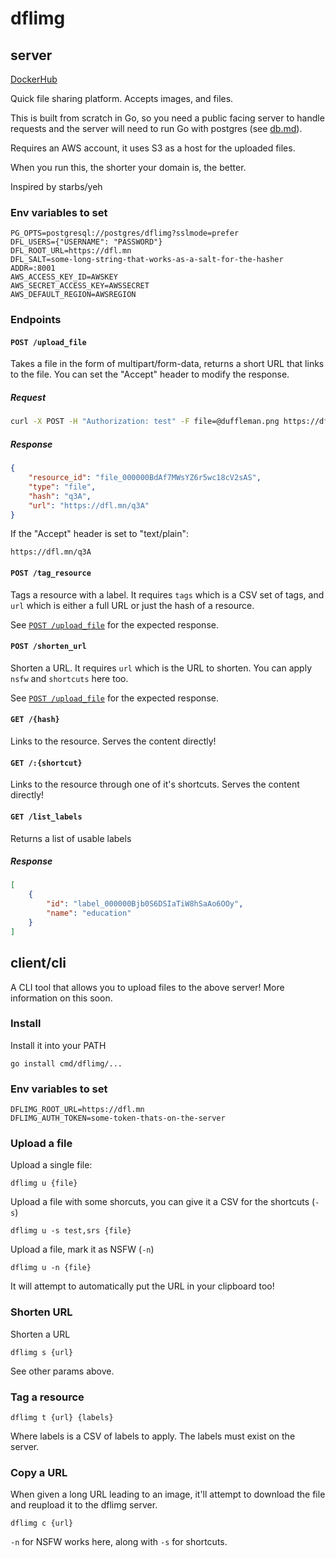 # dflimg

## server

[DockerHub](https://hub.docker.com/r/duffleman/dflimg)

Quick file sharing platform. Accepts images, and files.

This is built from scratch in Go, so you need a public facing server to handle requests and the server will need to run Go with postgres (see [db.md](db.md)).

Requires an AWS account, it uses S3 as a host for the uploaded files.

When you run this, the shorter your domain is, the better.

Inspired by starbs/yeh

### Env variables to set

```
PG_OPTS=postgresql://postgres/dflimg?sslmode=prefer
DFL_USERS={"USERNAME": "PASSWORD"}
DFL_ROOT_URL=https://dfl.mn
DFL_SALT=some-long-string-that-works-as-a-salt-for-the-hasher
ADDR=:8001
AWS_ACCESS_KEY_ID=AWSKEY
AWS_SECRET_ACCESS_KEY=AWSSECRET
AWS_DEFAULT_REGION=AWSREGION
```

### Endpoints

#### `POST /upload_file`

Takes a file in the form of multipart/form-data, returns  a short URL that links to the file. You can set the "Accept" header to modify the response.

##### Request

```bash
curl -X POST -H "Authorization: test" -F file=@duffleman.png https://dfl.mn/upload_file
```

##### Response

```json
{
    "resource_id": "file_000000BdAf7MWsYZ6r5wc18cV2sAS",
    "type": "file",
    "hash": "q3A",
    "url": "https://dfl.mn/q3A"
}
```

If the "Accept" header is set to "text/plain":

`https://dfl.mn/q3A`

#### `POST /tag_resource`

Tags a resource with a label. It requires `tags` which is a CSV set of tags, and `url` which is either a full URL or just the hash of a resource.

See [`POST /upload_file`](https://github.com/Duffleman/dflimg-go#post-upload_file) for the expected response.

#### `POST /shorten_url`

Shorten a URL. It requires `url` which is the URL to shorten. You can apply `nsfw` and `shortcuts` here too.

See [`POST /upload_file`](https://github.com/Duffleman/dflimg-go#post-upload_file) for the expected response.

#### `GET /{hash}`

Links to the resource. Serves the content directly!

#### `GET /:{shortcut}`

Links to the resource through one of it's shortcuts. Serves the content directly!

#### `GET /list_labels`

Returns a list of usable labels

##### Response

```json
[
    {
        "id": "label_000000Bjb0S6DSIaTiW8hSaAo6OOy",
        "name": "education"
    }
]
```

## client/cli

A CLI tool that allows you to upload files to the above server! More information on this soon.

### Install

Install it into your PATH

`go install cmd/dflimg/...`

### Env variables to set

```
DFLIMG_ROOT_URL=https://dfl.mn
DFLIMG_AUTH_TOKEN=some-token-thats-on-the-server
```

### Upload a file

Upload a single file:

`dflimg u {file}`

Upload a file with some shorcuts, you can give it a CSV for the shortcuts (`-s`)

`dflimg u -s test,srs {file}`

Upload a file, mark it as NSFW (`-n`)

`dflimg u -n {file}`

It will attempt to automatically put the URL in your clipboard too!

### Shorten URL

Shorten a URL

`dflimg s {url}`

See other params above.

### Tag a resource

`dflimg t {url} {labels}`

Where labels is a CSV of labels to apply. The labels must exist on the server.

### Copy a URL

When given a long URL leading to an image, it'll attempt to download the file and reupload it to the dflimg server.

`dflimg c {url}`

`-n` for NSFW works here, along with `-s` for shortcuts.
